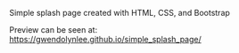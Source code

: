 Simple splash page created with HTML, CSS, and Bootstrap

Preview can be seen at:
https://gwendolynlee.github.io/simple_splash_page/
